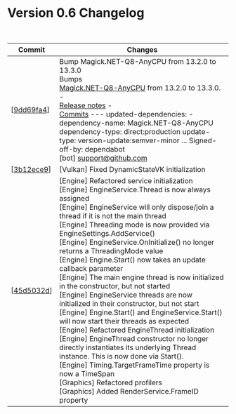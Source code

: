 # Version 0.6 Changelog 
<br>

| Commit | Changes |
| ------ | ------- |
| [[9dd69fa4](https://github.com/Syncaidius/MoltenEngine/commits/9dd69fa4bf26e5f07cdb0d161f0ccef484c89a2a)] | Bump Magick.NET-Q8-AnyCPU from 13.2.0 to 13.3.0<br>Bumps <br>[Magick.NET-Q8-AnyCPU](https://github.com/dlemstra/Magick.NET) from 13.2.0 to 13.3.0. - <br>[Release notes](https://github.com/dlemstra/Magick.NET/releases) - <br>[Commits](https://github.com/dlemstra/Magick.NET/compare/13.2.0...13.3.0) --- updated-dependencies: - dependency-name: Magick.NET-Q8-AnyCPU dependency-type: direct:production update-type: version-update:semver-minor ... Signed-off-by: dependabot<br>[bot] <support@github.com> | | [[919729e2](https://github.com/Syncaidius/MoltenEngine/commits/919729e2f423d7f3120c9df9d9bdc30eb9193e97)] | Bump BenchmarkDotNet from 0.13.7 to 0.13.8<br>Bumps <br>[BenchmarkDotNet](https://github.com/dotnet/BenchmarkDotNet) from 0.13.7 to 0.13.8. - <br>[Release notes](https://github.com/dotnet/BenchmarkDotNet/releases) - <br>[Commits](https://github.com/dotnet/BenchmarkDotNet/compare/v0.13.7...v0.13.8) --- updated-dependencies: - dependency-name: BenchmarkDotNet dependency-type: direct:production update-type: version-update:semver-patch ... Signed-off-by: dependabot<br>[bot] <support@github.com> | | [[1a2d69b4](https://github.com/Syncaidius/MoltenEngine/commits/1a2d69b4bb08117d2ef466133899fc6cd7ca39b1)] | [Engine] Fix NRE in EngineThread.DisposeAndJoin() | | [[3b12ece9](https://github.com/Syncaidius/MoltenEngine/commits/3b12ece9d2b8dbb716b28a95b7552798d276858e)] | [Vulkan] Fixed DynamicStateVK initialization | | [[45d5032d](https://github.com/Syncaidius/MoltenEngine/commits/45d5032d8842289ba6391f22e9b73b5cecc28954)] | [Engine] Refactored service initialization<br>[Engine] EngineService.Thread is now always assigned <br>[Engine] EngineService will only dispose/join a thread if it is not the main thread <br>[Engine] Threading mode is now provided via EngineSettings.AddService() <br>[Engine] EngineService.OnInitialize() no longer returns a ThreadingMode value <br>[Engine] Engine.Start() now takes an update callback parameter <br>[Engine] The main engine thread is now initialized in the constructor, but not started <br>[Engine] EngineService threads are now initialized in their constructor, but not start <br>[Engine] Engine.Start() and EngineService.Start() will now start their threads as expected <br>[Engine] Refactored EngineThread initialization <br>[Engine] EngineThread constructor no longer directly instantiates its underlying Thread instance. This is now done via Start(). <br>[Engine] Timing.TargetFrameTime property is now a TimeSpan <br>[Graphics] Refactored profilers <br>[Graphics] Added RenderService.FrameID property | | [[31f3afd1](https://github.com/Syncaidius/MoltenEngine/commits/31f3afd1a306f9a1309b6277180a8e811c1000d6)] | [Graphics] Standardized GraphicsQueue.ApplyState()<br>[Vulkan] Removed GraphicsQueueVK.ApplyState() <br>[DX11] Removed GraphicsQueueDX11.ApplyState() | | [[5091098a](https://github.com/Syncaidius/MoltenEngine/commits/5091098a84d7363df9e1aa7107e9dc27986bc3d2)] | [IO] Fixed NRE in Logger.Error() when exception has no stack-trace<br>[Vulkan] Fixed NRE in ShaderPass.OnInitialize() due to descriptor instantiation order | | [[a5e52535](https://github.com/Syncaidius/MoltenEngine/commits/a5e52535d40482e5487cfad04a3242ee33612708)] | [Vulkan] Fixed device initializing before frame buffer size is available<br>Small code cleanup | | [[82bfe9e9](https://github.com/Syncaidius/MoltenEngine/commits/82bfe9e967290bf96830678e243597dc99be2faa)] | Bump BenchmarkDotNet from 0.13.6 to 0.13.7<br>Bumps <br>[BenchmarkDotNet](https://github.com/dotnet/BenchmarkDotNet) from 0.13.6 to 0.13.7. - <br>[Release notes](https://github.com/dotnet/BenchmarkDotNet/releases) - <br>[Commits](https://github.com/dotnet/BenchmarkDotNet/compare/v0.13.6...v0.13.7) --- updated-dependencies: - dependency-name: BenchmarkDotNet dependency-type: direct:production update-type: version-update:semver-patch ... Signed-off-by: dependabot<br>[bot] <support@github.com> | | [[12e9fa4d](https://github.com/Syncaidius/MoltenEngine/commits/12e9fa4d406af21638cf791fd3b65f8bb3834083)] | [Vulkan] Further work on descriptor set management<br>[Vulkan] Temporarily use one descriptor pool per shader pass to get things working. | | [[704e4ccb](https://github.com/Syncaidius/MoltenEngine/commits/704e4ccb039dc4202306978023f2afd2b300a66f)] | [Vulkan] Implemented equality checks in PipelineLayoutVK<br>[Vulkan] Check cache for matching PipelineLayoutVK instances in PipelineStateVK | | [[932db314](https://github.com/Syncaidius/MoltenEngine/commits/932db314f18e7dcca66429e849acb66c107a3f19)] | [Vulkan] Refactored GraphicsQueue unsafe array usage<br>[Vulkan] Added FrameBufferedArray helper class |
